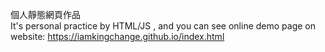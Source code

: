 個人靜態網頁作品  
It's personal practice by HTML/JS , and you can see online demo page on website:
https://iamkingchange.github.io/index.html
